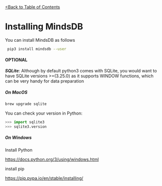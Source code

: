 [<Back to Table of Contents](../README.md)
# Installing MindsDB

You can install MindsDB as follows

```bash
 pip3 install mindsdb --user
```

#### OPTIONAL

***SQLite***: Although by default python3 comes with SQLite, you would want to have SQLite versions >=(3.25.0) as it supports WINDOW functions, which can be very handy for data preparation

##### On MacOS

```bash
brew upgrade sqlite
```

You can check your version in Python:

```python
>>> import sqlite3
>>> sqlite3.version
```


##### On Windows


Install Python

https://docs.python.org/3/using/windows.html

install pip

https://pip.pypa.io/en/stable/installing/


